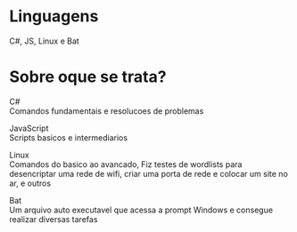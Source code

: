 # Linguagens
C#, JS, Linux e Bat
# Sobre oque se trata?
C#                                                                                                                                                                                 
 Comandos fundamentais e resolucoes de problemas
 
JavaScript                                                                                                                                                                         
 Scripts basicos e intermediarios
 
Linux                                                                                                                                                                               
 Comandos do basico ao avancado, Fiz testes de wordlists para desencriptar uma rede de wifi, criar uma porta de rede e colocar um site no ar, e outros
 
 Bat                                                                                                                                                                               
  Um arquivo auto executavel que acessa a prompt Windows e consegue realizar diversas tarefas

